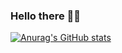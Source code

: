 ### Hello there 👋🏾

[![Anurag's GitHub stats](https://github-readme-stats.vercel.app/api?username=Gus657&count_private=true&hide=stars,contribs&rank_icon=github&show_icons=true&include_all_commits=true&theme=radical)](https://github.com/anuraghazra/github-readme-stats)

<!--



**Gus657/Gus657** is a ✨ _special_ ✨ repository because its `README.md` (this file) appears on your GitHub profile.

Here are some ideas to get you started:

- 🔭 I’m currently working on ...
- 🌱 I’m currently learning ...
- 👯 I’m looking to collaborate on ...
- 🤔 I’m looking for help with ...
- 💬 Ask me about ...
- 📫 How to reach me: ...
- 😄 Pronouns: ...
- ⚡ Fun fact: ...
-->
